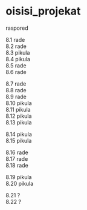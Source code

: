 # oisisi_projekat  

raspored  
  
8.1	rade  
8.2	rade  
8.3	pikula  
8.4	pikula  
8.5	rade  
8.6	rade  
  
8.7	rade  
8.8	rade  
8.9	rade  
8.10	pikula  
8.11	pikula  
8.12	pikula  
8.13	pikula  
  
8.14	pikula  
8.15	pikula  
  
8.16	rade  
8.17	rade  
8.18	rade  
  
8.19	pikula  
8.20	pikula  
  
8.21	?  
8.22	?  
